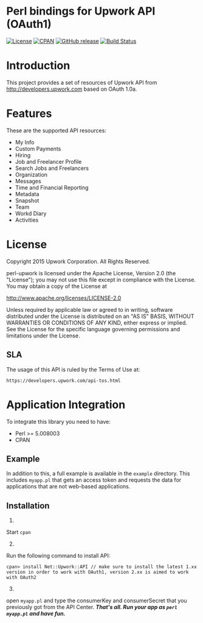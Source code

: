 Perl bindings for Upwork API (OAuth1)
============

[![License](https://img.shields.io/github/license/upwork/perl-upwork)](http://www.apache.org/licenses/LICENSE-2.0.html)
[![CPAN](https://img.shields.io/cpan/v/Net-Upwork-API.svg)](https://metacpan.org/pod/Net::Upwork::API)
[![GitHub release](https://img.shields.io/github/release/upwork/perl-upwork.svg)](https://github.com/upwork/perl-upwork/releases)
[![Build Status](https://travis-ci.org/upwork/perl-upwork.svg)](https://travis-ci.org/upwork/perl-upwork)

# Introduction
This project provides a set of resources of Upwork API from http://developers.upwork.com
 based on OAuth 1.0a.

# Features
These are the supported API resources:

* My Info
* Custom Payments
* Hiring
* Job and Freelancer Profile
* Search Jobs and Freelancers
* Organization
* Messages
* Time and Financial Reporting
* Metadata
* Snapshot
* Team
* Workd Diary
* Activities

# License

Copyright 2015 Upwork Corporation. All Rights Reserved.

perl-upwork is licensed under the Apache License, Version 2.0 (the "License");
you may not use this file except in compliance with the License.
You may obtain a copy of the License at

http://www.apache.org/licenses/LICENSE-2.0

Unless required by applicable law or agreed to in writing, software
distributed under the License is distributed on an "AS IS" BASIS,
WITHOUT WARRANTIES OR CONDITIONS OF ANY KIND, either express or implied.
See the License for the specific language governing permissions and
limitations under the License.

## SLA
The usage of this API is ruled by the Terms of Use at:

    https://developers.upwork.com/api-tos.html

# Application Integration
To integrate this library you need to have:

* Perl >= 5.008003
* CPAN

## Example
In addition to this, a full example is available in the `example` directory. 
This includes `myapp.pl` that gets an access token and requests the data
for applications that are not web-based applications.

## Installation
1.
Start `cpan`

2.
Run the following command to install API:
```
cpan> install Net::Upwork::API // make sure to install the latest 1.xx version in order to work with OAuth1, version 2.xx is aimed to work with OAuth2
```

3.
open `myapp.pl` and type the consumerKey and consumerSecret that you previously got from the API Center.
***That's all. Run your app as `perl myapp.pl` and have fun.***

